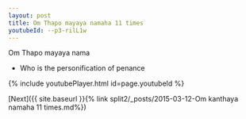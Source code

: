 ```yaml
---
layout: post
title: Om Thapo mayaya namaha 11 times
youtubeId: --p3-rilL1w
---
```

 
 
Om Thapo mayaya nama 
 
 -  Who is the personification of penance 
 
  
 
  
 
 
 
 
 
 


{% include youtubePlayer.html id=page.youtubeId %}
 
[Next]({{ site.baseurl }}{% link  split2/_posts/2015-03-12-Om kanthaya namaha 11 times.md%})
 
